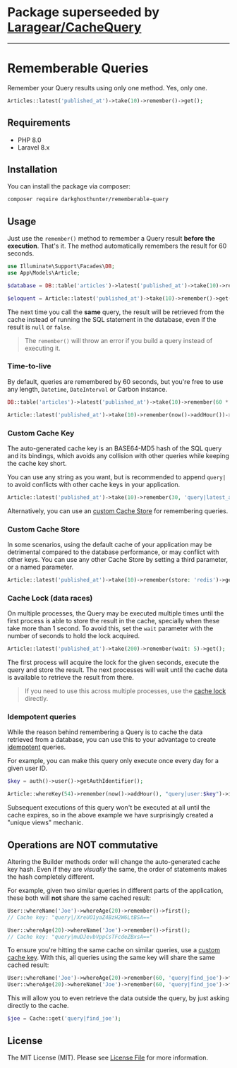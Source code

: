 # Package superseeded by [Laragear/CacheQuery](https://github.com/Laragear/CacheQuery)

---

# Rememberable Queries

Remember your Query results using only one method. Yes, only one.

```php
Articles::latest('published_at')->take(10)->remember()->get();
```

## Requirements

* PHP 8.0
* Laravel 8.x

## Installation

You can install the package via composer:

```bash
composer require darkghosthunter/rememberable-query
```

## Usage

Just use the `remember()` method to remember a Query result **before the execution**. That's it. The method automatically remembers the result for 60 seconds.

```php
use Illuminate\Support\Facades\DB;
use App\Models\Article;

$database = DB::table('articles')->latest('published_at')->take(10)->remember()->get();

$eloquent = Article::latest('published_at')->take(10)->remember()->get();
```

The next time you call the **same** query, the result will be retrieved from the cache instead of running the SQL statement in the database, even if the result is `null` or `false`.

> The `remember()` will throw an error if you build a query instead of executing it.

### Time-to-live

By default, queries are remembered by 60 seconds, but you're free to use any length, `Datetime`, `DateInterval` or Carbon instance.

```php
DB::table('articles')->latest('published_at')->take(10)->remember(60 * 60)->get();

Article::latest('published_at')->take(10)->remember(now()->addHour())->get();
```

### Custom Cache Key

The auto-generated cache key is an BASE64-MD5 hash of the SQL query and its bindings, which avoids any collision with other queries while keeping the cache key short. 

You can use any string as you want, but is recommended to append `query|` to avoid conflicts with other cache keys in your application.

```php
Article::latest('published_at')->take(10)->remember(30, 'query|latest_articles')->get();
```

Alternatively, you can use an [custom Cache Store](#custom-cache-store) for remembering queries.

### Custom Cache Store

In some scenarios, using the default cache of your application may be detrimental compared to the database performance, or may conflict with other keys. You can use any other Cache Store by setting a third parameter, or a named parameter.

```php
Article::latest('published_at')->take(10)->remember(store: 'redis')->get();
```

### Cache Lock (data races)

On multiple processes, the Query may be executed multiple times until the first process is able to store the result in the cache, specially when these take more than 1 second. To avoid this, set the `wait` parameter with the number of seconds to hold the lock acquired.

```php
Article::latest('published_at')->take(200)->remember(wait: 5)->get();
```

The first process will acquire the lock for the given seconds, execute the query and store the result. The next processes will wait until the cache data is available to retrieve the result from there.

> If you need to use this across multiple processes, use the [cache lock](https://laravel.com/docs/cache#managing-locks-across-processes) directly.

### Idempotent queries

While the reason behind remembering a Query is to cache the data retrieved from a database, you can use this to your advantage to create [idempotent](https://en.wikipedia.org/wiki/Idempotence) queries.

For example, you can make this query only execute once every day for a given user ID.

```php
$key = auth()->user()->getAuthIdentifier();

Article::whereKey(54)->remember(now()->addHour(), "query|user:$key")->increment('unique_views');
```

Subsequent executions of this query won't be executed at all until the cache expires, so in the above example we have surprisingly created a "unique views" mechanic.

## Operations are **NOT** commutative

Altering the Builder methods order will change the auto-generated cache key hash. Even if they are _visually_ the same, the order of statements makes the hash completely different.

For example, given two similar queries in different parts of the application, these both will **not** share the same cached result:

```php
User::whereName('Joe')->whereAge(20)->remember()->first();
// Cache key: "query|/XreUO1yaZ4BzH2W6LtBSA=="

User::whereAge(20)->whereName('Joe')->remember()->first();
// Cache key: "query|muDJevbVppCsTFcdeZBxsA=="
```

To ensure you're hitting the same cache on similar queries, use a [custom cache key](#custom-cache-key). With this, all queries using the same key will share the same cached result:

```php
User::whereName('Joe')->whereAge(20)->remember(60, 'query|find_joe')->first();
User::whereAge(20)->whereName('Joe')->remember(60, 'query|find_joe')->first();
```

This will allow you to even retrieve the data outside the query, by just asking directly to the cache.

```php
$joe = Cache::get('query|find_joe');
```

## License

The MIT License (MIT). Please see [License File](LICENSE.md) for more information.
